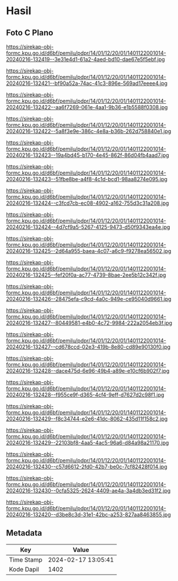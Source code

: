 # Hasil

## Foto C Plano

https://sirekap-obj-formc.kpu.go.id/d6bf/pemilu/pdpr/14/01/12/20/01/1401122001014-20240216-132419--3e31e4d1-61a2-4aed-bd10-dae67e5f5ebf.jpg

https://sirekap-obj-formc.kpu.go.id/d6bf/pemilu/pdpr/14/01/12/20/01/1401122001014-20240216-132421--bf90a52a-74ac-41c3-896e-569ad17eeee4.jpg

https://sirekap-obj-formc.kpu.go.id/d6bf/pemilu/pdpr/14/01/12/20/01/1401122001014-20240216-132422--aa6f7269-061e-4aa1-9b36-e1b5588f0308.jpg

https://sirekap-obj-formc.kpu.go.id/d6bf/pemilu/pdpr/14/01/12/20/01/1401122001014-20240216-132422--5a8f3e9e-386c-4e8a-b36b-262d758840e1.jpg

https://sirekap-obj-formc.kpu.go.id/d6bf/pemilu/pdpr/14/01/12/20/01/1401122001014-20240216-132423--19a4bd45-b170-4e45-862f-86d04fb4aad7.jpg

https://sirekap-obj-formc.kpu.go.id/d6bf/pemilu/pdpr/14/01/12/20/01/1401122001014-20240216-132423--51fbe8be-a4f8-4c1d-bcd1-98aa8274e095.jpg

https://sirekap-obj-formc.kpu.go.id/d6bf/pemilu/pdpr/14/01/12/20/01/1401122001014-20240216-132424--c3fcd7cb-ec08-4902-a162-755d3c31a208.jpg

https://sirekap-obj-formc.kpu.go.id/d6bf/pemilu/pdpr/14/01/12/20/01/1401122001014-20240216-132424--4d7cf9a5-5267-4125-9473-d50f9343ea4e.jpg

https://sirekap-obj-formc.kpu.go.id/d6bf/pemilu/pdpr/14/01/12/20/01/1401122001014-20240216-132425--2d64a955-baea-4c07-a6c9-f9278ea56502.jpg

https://sirekap-obj-formc.kpu.go.id/d6bf/pemilu/pdpr/14/01/12/20/01/1401122001014-20240216-132425--fef20f0a-ac77-4739-8bae-2ee5b12c342f.jpg

https://sirekap-obj-formc.kpu.go.id/d6bf/pemilu/pdpr/14/01/12/20/01/1401122001014-20240216-132426--28475efa-c9cd-4a0c-949e-ce95040d9661.jpg

https://sirekap-obj-formc.kpu.go.id/d6bf/pemilu/pdpr/14/01/12/20/01/1401122001014-20240216-132427--80449581-e4b0-4c72-9984-222a2054eb3f.jpg

https://sirekap-obj-formc.kpu.go.id/d6bf/pemilu/pdpr/14/01/12/20/01/1401122001014-20240216-132427--cd678ccd-02e3-419b-8e80-cd89e90130f0.jpg

https://sirekap-obj-formc.kpu.go.id/d6bf/pemilu/pdpr/14/01/12/20/01/1401122001014-20240216-132428--dace475d-6e96-49b4-a89e-e10cf6b902f7.jpg

https://sirekap-obj-formc.kpu.go.id/d6bf/pemilu/pdpr/14/01/12/20/01/1401122001014-20240216-132428--f955ce9f-d365-4cf4-9eff-d7627d2c98f1.jpg

https://sirekap-obj-formc.kpu.go.id/d6bf/pemilu/pdpr/14/01/12/20/01/1401122001014-20240216-132429--f8c34744-e2e6-41dc-8062-435d11f158c2.jpg

https://sirekap-obj-formc.kpu.go.id/d6bf/pemilu/pdpr/14/01/12/20/01/1401122001014-20240216-132429--22103bf8-4aa5-4ac5-96a6-d84a98a21170.jpg

https://sirekap-obj-formc.kpu.go.id/d6bf/pemilu/pdpr/14/01/12/20/01/1401122001014-20240216-132430--c57d6612-2fd0-42b7-be0c-7cf82428f014.jpg

https://sirekap-obj-formc.kpu.go.id/d6bf/pemilu/pdpr/14/01/12/20/01/1401122001014-20240216-132430--0cfa5325-2624-4409-ae4a-3a4db3ed31f2.jpg

https://sirekap-obj-formc.kpu.go.id/d6bf/pemilu/pdpr/14/01/12/20/01/1401122001014-20240216-132420--d3be8c3d-31e1-42bc-a253-827aa8463855.jpg


## Metadata

| Key        | Value               |
| ---------- | ------------------- |
| Time Stamp | 2024-02-17 13:05:41 |
| Kode Dapil | 1402                |



